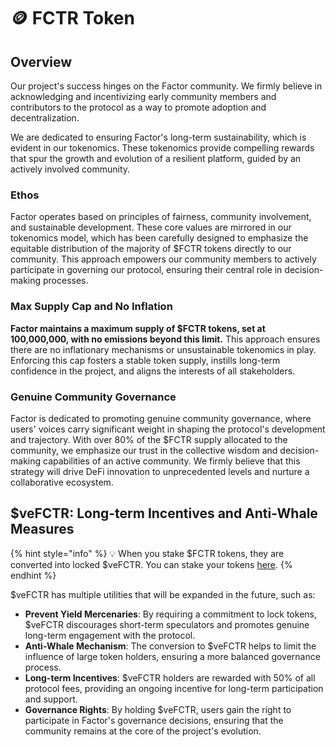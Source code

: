 # 🪙 FCTR Token

## Overview

Our project's success hinges on the Factor community. We firmly believe in acknowledging and incentivizing early community members and contributors to the protocol as a way to promote adoption and decentralization.

We are dedicated to ensuring Factor's long-term sustainability, which is evident in our tokenomics. These tokenomics provide compelling rewards that spur the growth and evolution of a resilient platform, guided by an actively involved community.

### **Ethos**

Factor operates based on principles of fairness, community involvement, and sustainable development. These core values are mirrored in our tokenomics model, which has been carefully designed to emphasize the equitable distribution of the majority of $FCTR tokens directly to our community. This approach empowers our community members to actively participate in governing our protocol, ensuring their central role in decision-making processes.

### **Max Supply Cap and No Inflation**

**Factor maintains a maximum supply of $FCTR tokens, set at 100,000,000, with no emissions beyond this limit.** This approach ensures there are no inflationary mechanisms or unsustainable tokenomics in play. Enforcing this cap fosters a stable token supply, instills long-term confidence in the project, and aligns the interests of all stakeholders.

### **Genuine Community Governance**

Factor is dedicated to promoting genuine community governance, where users' voices carry significant weight in shaping the protocol's development and trajectory. With over 80% of the $FCTR supply allocated to the community, we emphasize our trust in the collective wisdom and decision-making capabilities of an active community. We firmly believe that this strategy will drive DeFi innovation to unprecedented levels and nurture a collaborative ecosystem.

## **$veFCTR: Long-term Incentives and Anti-Whale Measures**

{% hint style="info" %}
💡 When you stake $FCTR tokens, they are converted into locked $veFCTR. You can stake your tokens [here](https://app.factor.fi/governance/staking).
{% endhint %}

$veFCTR has multiple utilities that will be expanded in the future, such as:

* **Prevent Yield Mercenaries**: By requiring a commitment to lock tokens, $veFCTR discourages short-term speculators and promotes genuine long-term engagement with the protocol.
* **Anti-Whale Mechanism**: The conversion to $veFCTR helps to limit the influence of large token holders, ensuring a more balanced governance process.
* **Long-term Incentives**: $veFCTR holders are rewarded with 50% of all protocol fees, providing an ongoing incentive for long-term participation and support.
* **Governance Rights**: By holding $veFCTR, users gain the right to participate in Factor's governance decisions, ensuring that the community remains at the core of the project's evolution.
